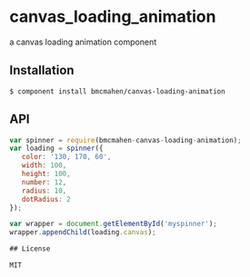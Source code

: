 
# canvas_loading_animation

  a canvas loading animation component

## Installation

    $ component install bmcmahen/canvas-loading-animation

## API

   ```javascript
   var spinner = require(bmcmahen-canvas-loading-animation);
   var loading = spinner({
      color: '130, 170, 60',
      width: 100,
      height: 100, 
      number: 12,
      radius: 10,
      dotRadius: 2
   });

   var wrapper = document.getElementById('myspinner');
   wrapper.appendChild(loading.canvas);

## License

  MIT
